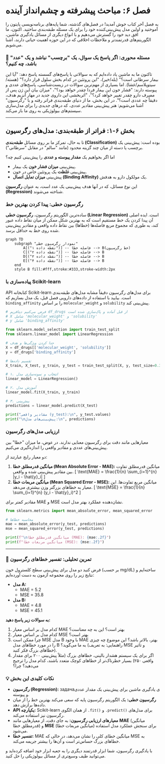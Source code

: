 # فصل ۶: مباحث پیشرفته و چشم‌انداز آینده

به فصل آخر کتاب خوش آمدید! در فصل‌های گذشته، شما پایه‌های برنامه‌نویسی پایتون را آموختید و اولین مدل پیش‌بینی‌کننده خود را برای یک مسئله طبقه‌بندی ساختید. اکنون، ما افق دید خود را گسترش می‌دهیم و با انواع دیگری از مسائل یادگیری ماشین، الگوریتم‌های قدرتمندتر و ملاحظات اخلاقی که در این حوزه اهمیت حیاتی دارند، آشنا می‌شویم.

### 🎯 مسئله محوری: اگر پاسخ یک سوال، یک "برچسب" نباشد و یک "عدد" باشد، چه کنیم؟

تاکنون ما به ماشین یاد داده‌ایم که به سوالاتی با پاسخ‌های گسسته پاسخ دهد: "آیا این بیمار سرطانی است؟" (بله/خیر)، "این پروتئین در کدام بخش سلول قرار دارد؟" (هسته/سیتوپلاسم/غشا). اما بسیاری از مهم‌ترین سوالات در زیست‌شناسی، پاسخ‌های عددی و پیوسته دارند: "فشار خون این بیمار فردا چقدر خواهد بود؟"، "میزان بیان این ژن پس از مصرف دارو چقدر تغییر خواهد کرد؟"، "اثربخشی این داروی جدید در مهار آنزیم هدف، دقیقاً چه عددی است؟". در این بخش، ما از دنیای طبقه‌بندی فراتر رفته و با "رگرسیون" آشنا می‌شویم: هنر پیش‌بینی مقادیر عددی، که درهای جدیدی را برای مدل‌سازی سیستم‌های بیولوژیکی به روی ما باز می‌کند.

---

## بخش ۶-۱: فراتر از طبقه‌بندی: مدل‌های رگرسیون

تا به حال، تمرکز ما بر روی مسائل **طبقه‌بندی (Classification)** بوده است: پیش‌بینی یک برچسب یا دسته از میان چند گزینه محدود (مانند "سالم" در مقابل "سرطانی").

اما اگر بخواهیم یک **مقدار پیوسته و عددی** را پیش‌بینی کنیم چه؟

- پیش‌بینی **میزان فشار خون** یک بیمار.
- پیش‌بینی **غلظت** یک پروتئین خاص در خون.
- پیش‌بینی **میزان تمایل اتصال (Binding Affinity)** یک مولکول دارو به هدفش.

این نوع مسائل، که در آنها هدف پیش‌بینی یک عدد است، به عنوان **رگرسیون (Regression)** شناخته می‌شوند.

### رگرسیون خطی: پیدا کردن بهترین خط

ساده‌ترین الگوریتم رگرسیون، **رگرسیون خطی (Linear Regression)** است. ایده اصلی آن پیدا کردن یک خط مستقیم است که به بهترین شکل ممکن از میان نقاط داده عبور کند، به طوری که مجموع مربع فاصله‌ها (خطاها) بین نقاط داده واقعی و مقادیر پیش‌بینی شده روی خط به حداقل برسد.

```mermaid
graph TD
    subgraph "نمودار رگرسیون خطی"
        A[("نقطه داده ۱")] -- فاصله خطا --> B(خط رگرسیون)
        C[("نقطه داده ۲")] -- فاصله خطا --> B
        D[("نقطه داده ۳")] -- فاصله خطا --> B
        E[("نقطه داده ۴")] -- فاصله خطا --> B
    end
    style B fill:#fff,stroke:#333,stroke-width:2px
```

### پیاده‌سازی با Scikit-learn

API کتابخانه Scikit-learn برای مدل‌های رگرسیون دقیقاً مشابه مدل‌های طبقه‌بندی است. بیایید با استفاده از داده‌های دارویی فصل قبل، یک مدل بسازیم که `binding_affinity` را بر اساس `molecular_weight` و `solubility` پیش‌بینی کند.

```python
# فرض می‌کنیم دیتافریم df_drugs از قبل آماده و پاک‌سازی شده است
# X شامل 'molecular_weight' و 'solubility'
# y شامل 'binding_affinity'

from sklearn.model_selection import train_test_split
from sklearn.linear_model import LinearRegression

# جدا کردن ویژگی‌ها و هدف
X = df_drugs[['molecular_weight', 'solubility']]
y = df_drugs['binding_affinity']

# تقسیم داده‌ها
X_train, X_test, y_train, y_test = train_test_split(X, y, test_size=0.3, random_state=42)

# ۱. انتخاب و نمونه‌سازی مدل
linear_model = LinearRegression()

# ۲. آموزش مدل
linear_model.fit(X_train, y_train)

# ۳. پیش‌بینی
predictions = linear_model.predict(X_test)

print("مقادیر واقعی (y_test):\n", y_test.values)
print("\nپیش‌بینی‌های مدل:\n", predictions)
```

### ارزیابی مدل‌های رگرسیون

معیارهایی مانند دقت برای رگرسیون معنایی ندارند. در عوض، ما میزان "خطا" بین پیش‌بینی‌های عددی و مقادیر واقعی را اندازه‌گیری می‌کنیم.

دو معیار رایج عبارتند از:

1.  **میانگین قدرمطلق خطا (Mean Absolute Error - MAE):** میانگین قدرمطلق تفاوت بین مقادیر پیش‌بینی شده و واقعی.
    \[ \text{MAE} = \frac{1}{n} \sum\_{i=1}^{n} |y_i - \hat{y}\_i| \]
2.  **میانگین مربعات خطا (Mean Squared Error - MSE):** میانگین مربع تفاوت‌ها. این معیار به خطاهای بزرگتر وزن بیشتری می‌دهد.
    \[ \text{MSE} = \frac{1}{n} \sum\_{i=1}^{n} (y_i - \hat{y}\_i)^2 \]

مقادیر کمتر برای MAE و MSE نشان‌دهنده عملکرد بهتر مدل است.

```python
from sklearn.metrics import mean_absolute_error, mean_squared_error

# محاسبه خطاها
mae = mean_absolute_error(y_test, predictions)
mse = mean_squared_error(y_test, predictions)

print(f"\nمیانگین قدرمطلق خطا (MAE): {mae:.2f}")
print(f"میانگین مربعات خطا (MSE): {mse:.2f}")
```

---

### 🔬 تمرین تحلیلی: تفسیر خطاهای رگرسیون

فرض کنید دو مدل برای پیش‌بینی سطح کلسترول خون (بر حسب mg/dL) ساخته‌ایم و نتایج زیر را روی مجموعه آزمون به دست آورده‌ایم:

- **مدل A:**
  - MAE = 5.2
  - MSE = 35.8
- **مدل B:**
  - MAE = 4.8
  - MSE = 45.1

**به سوالات زیر پاسخ دهید:**

1.  کدام مدل بر اساس معیار MAE بهتر است؟ این به چه معناست؟
2.  کدام مدل بر اساس معیار MSE بهتر است؟
3.  چرا ممکن است MSE مدل B با وجود MAE بهتر، بالاتر باشد؟ این موضوع چه چیزی را در مورد خطاهای مدل B به ما می‌گوید؟ (راهنمایی: به تعریف MSE و تاثیر خطاهای بزرگ فکر کنید).
4.  اگر برای یک سیستم هشدار بالینی، خطاهای بزرگ (مثلاً پیش‌بینی ۲۰۰ برای مقدار واقعی ۲۵۰) بسیار خطرناک‌تر از خطاهای کوچک متعدد باشند، کدام مدل را ترجیح می‌دهید؟ چرا؟

### 💡 نکات کلیدی این بخش

- **رگرسیون (Regression):** задачаی یادگیری ماشین برای پیش‌بینی یک مقدار عددی و پیوسته.
- **رگرسیون خطی:** یک الگوریتم رگرسیون پایه که سعی می‌کند بهترین خط را از میان داده‌ها برازش دهد.
- **API یکپارچه:** Scikit-learn از همان الگوی `.fit()` و `.predict()` برای مدل‌های رگرسیون نیز استفاده می‌کند.
- **معیارهای ارزیابی رگرسیون:** به جای دقت، از معیارهایی مانند **MAE** (میانگین قدرمطلق خطا) و **MSE** (میانگین مربعات خطا) برای سنجش عملکرد مدل استفاده می‌شود.
- **تفسیر خطا:** MAE میانگین خطای کلی را نشان می‌دهد، در حالی که MSE به خطاهای بزرگ حساس‌تر است و آن‌ها را بیشتر جریمه می‌کند.

با یادگیری رگرسیون، شما ابزار قدرتمند دیگری را به جعبه ابزار خود اضافه کرده‌اید و می‌توانید طیف وسیع‌تری از مسائل بیولوژیکی را حل کنید.
